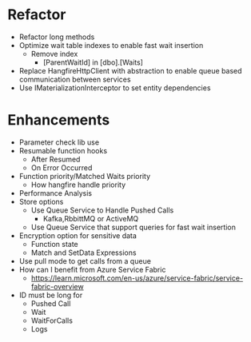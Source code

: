 ﻿
# Refactor
* Refactor long methods
* Optimize wait table indexes to enable fast wait insertion
	* Remove index 
		* [ParentWaitId] in [dbo].[Waits]
* Replace HangfireHttpClient with abstraction to enable queue based communication between services
* Use IMaterializationInterceptor to set entity dependencies

# Enhancements
* Parameter check lib use
* Resumable function hooks
	* After Resumed
	* On Error Occurred
* Function priority/Matched Waits priority
	* How hangfire handle priority
* Performance Analysis
* Store options
	* Use Queue Service to Handle Pushed Calls
		* Kafka,RbbittMQ or ActiveMQ
	* Use Queue Service that support queries for fast wait insertion
* Encryption option for sensitive data
	* Function state
	* Match and SetData Expressions
* Use pull mode to get calls from a queue
* How can I benefit from Azure Service Fabric
	* https://learn.microsoft.com/en-us/azure/service-fabric/service-fabric-overview
* ID must be long for
	* Pushed Call
	* Wait
	* WaitForCalls
	* Logs